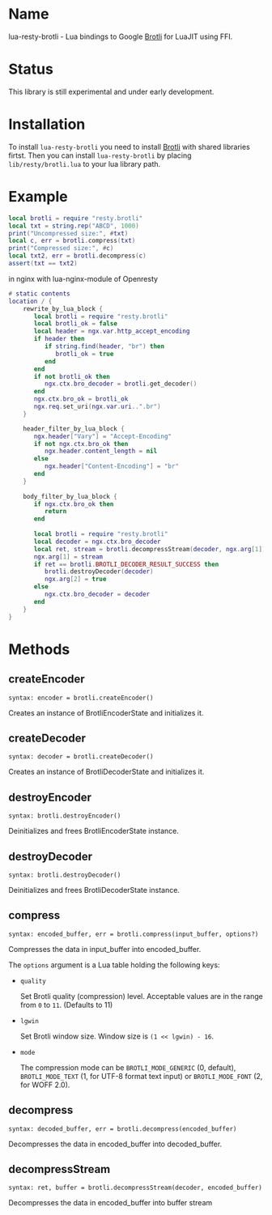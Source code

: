 Name
====
lua-resty-brotli - Lua bindings to Google
[Brotli](https://github.com/google/brotli) for LuaJIT using FFI.


Status
======
This library is still experimental and under early development.


Installation
============
To install `lua-resty-brotli` you need to install
[Brotli](https://github.com/google/brotli#build-instructions)
with shared libraries firtst.
Then you can install `lua-resty-brotli` by placing `lib/resty/brotli.lua` to
your lua library path.


Example
=======
```` lua
local brotli = require "resty.brotli"
local txt = string.rep("ABCD", 1000)
print("Uncompressed size:", #txt)
local c, err = brotli.compress(txt)
print("Compressed size:", #c)
local txt2, err = brotli.decompress(c)
assert(txt == txt2)
````

in nginx with lua-nginx-module of Openresty
```` lua
# static contents
location / {
    rewrite_by_lua_block {
       local brotli = require "resty.brotli"
       local brotli_ok = false
       local header = ngx.var.http_accept_encoding
       if header then
          if string.find(header, "br") then
             brotli_ok = true
          end
       end
       if not brotli_ok then
          ngx.ctx.bro_decoder = brotli.get_decoder()
       end
       ngx.ctx.bro_ok = brotli_ok       
       ngx.req.set_uri(ngx.var.uri..".br")    
    }

    header_filter_by_lua_block {
       ngx.header["Vary"] = "Accept-Encoding"                
       if not ngx.ctx.bro_ok then
          ngx.header.content_length = nil
       else
          ngx.header["Content-Encoding"] = "br"
       end
    }
    
    body_filter_by_lua_block {
       if ngx.ctx.bro_ok then
          return
       end
    
       local brotli = require "resty.brotli"
       local decoder = ngx.ctx.bro_decoder
       local ret, stream = brotli.decompressStream(decoder, ngx.arg[1])
       ngx.arg[1] = stream
       if ret == brotli.BROTLI_DECODER_RESULT_SUCCESS then
          brotli.destroyDecoder(decoder)
          ngx.arg[2] = true
       else
          ngx.ctx.bro_decoder = decoder
       end
    }
}
````

Methods
=======

createEncoder
-----------
`syntax: encoder = brotli.createEncoder()`

Creates an instance of BrotliEncoderState and initializes it.

createDecoder
-------------
`syntax: decoder = brotli.createDecoder()`

Creates an instance of BrotliDecoderState and initializes it.

destroyEncoder
--------------
`syntax: brotli.destroyEncoder()`

Deinitializes and frees BrotliEncoderState instance.

destroyDecoder
--------------
`syntax: brotli.destroyDecoder()`

Deinitializes and frees BrotliDecoderState instance.

compress
--------
`syntax: encoded_buffer, err = brotli.compress(input_buffer, options?)`

Compresses the data in input_buffer into encoded_buffer.

The `options` argument is a Lua table holding the following keys:

* `quality`

    Set Brotli quality (compression) level.
    Acceptable values are in the range from `0` to `11`.
    (Defaults to 11)

* `lgwin`

    Set Brotli window size. Window size is `(1 << lgwin) - 16`.

* `mode`

    The compression mode can be `BROTLI_MODE_GENERIC` (0, default),
   `BROTLI_MODE_TEXT` (1, for UTF-8 format text input) or
   `BROTLI_MODE_FONT` (2, for WOFF 2.0).

decompress
----------
`syntax: decoded_buffer, err = brotli.decompress(encoded_buffer)`

Decompresses the data in encoded_buffer into decoded_buffer.

decompressStream
----------------
`syntax: ret, buffer = brotli.decompressStream(decoder, encoded_buffer)`

Decompresses the data in encoded_buffer into buffer stream


